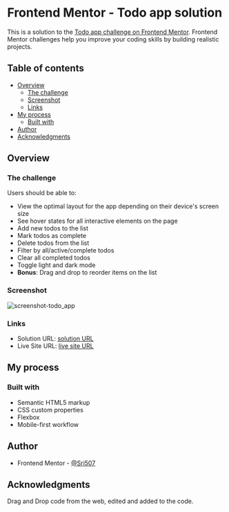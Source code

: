 # Frontend Mentor - Todo app solution

This is a solution to the [Todo app challenge on Frontend Mentor](https://www.frontendmentor.io/challenges/todo-app-Su1_KokOW). Frontend Mentor challenges help you improve your coding skills by building realistic projects.

## Table of contents

- [Overview](#overview)
  - [The challenge](#the-challenge)
  - [Screenshot](#screenshot)
  - [Links](#links)
- [My process](#my-process)
  - [Built with](#built-with)
- [Author](#author)
- [Acknowledgments](#acknowledgments)

## Overview

### The challenge

Users should be able to:

- View the optimal layout for the app depending on their device's screen size
- See hover states for all interactive elements on the page
- Add new todos to the list
- Mark todos as complete
- Delete todos from the list
- Filter by all/active/complete todos
- Clear all completed todos
- Toggle light and dark mode
- **Bonus**: Drag and drop to reorder items on the list

### Screenshot

![screenshot-todo_app](https://github.com/user-attachments/assets/c152202d-fe22-47c6-9d0a-bdeb760bed0d)

### Links

- Solution URL: [solution URL](https://github.com/Sri507/Todo-app-frontend)
- Live Site URL: [live site URL](https://sri507.github.io/Todo-app-frontend/)

## My process

### Built with

- Semantic HTML5 markup
- CSS custom properties
- Flexbox
- Mobile-first workflow

## Author

- Frontend Mentor - [@Sri507](https://www.frontendmentor.io/profile/Sri507)

## Acknowledgments

Drag and Drop code from the web, edited and added to the code.
